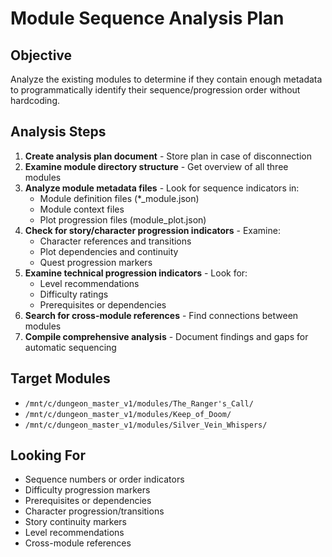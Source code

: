 # Module Sequence Analysis Plan

## Objective
Analyze the existing modules to determine if they contain enough metadata to programmatically identify their sequence/progression order without hardcoding.

## Analysis Steps
1. **Create analysis plan document** - Store plan in case of disconnection
2. **Examine module directory structure** - Get overview of all three modules
3. **Analyze module metadata files** - Look for sequence indicators in:
   - Module definition files (*_module.json)
   - Module context files
   - Plot progression files (module_plot.json)
4. **Check for story/character progression indicators** - Examine:
   - Character references and transitions
   - Plot dependencies and continuity
   - Quest progression markers
5. **Examine technical progression indicators** - Look for:
   - Level recommendations
   - Difficulty ratings
   - Prerequisites or dependencies
6. **Search for cross-module references** - Find connections between modules
7. **Compile comprehensive analysis** - Document findings and gaps for automatic sequencing

## Target Modules
- `/mnt/c/dungeon_master_v1/modules/The_Ranger's_Call/`
- `/mnt/c/dungeon_master_v1/modules/Keep_of_Doom/`
- `/mnt/c/dungeon_master_v1/modules/Silver_Vein_Whispers/`

## Looking For
- Sequence numbers or order indicators
- Difficulty progression markers
- Prerequisites or dependencies
- Character progression/transitions
- Story continuity markers
- Level recommendations
- Cross-module references
